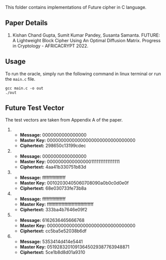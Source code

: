 This folder contains implementations of Future cipher in C language.

## Paper Details
1. Kishan Chand Gupta, Sumit Kumar Pandey, Susanta Samanta.
FUTURE: A Lightweight Block Cipher Using An Optimal Diffusion Matrix.
Progress in Cryptology - AFRICACRYPT 2022.

## Usage
To run the oracle, simply run the following command in linux terminal or run the `main.c` file.
````
gcc main.c -o out
./out
````

## Future Test Vector
The test vectors are taken from Appendix A of the paper.

1.  - **Message:** 0000000000000000
    - **Master Key:** 00000000000000000000000000000000
    - **Ciphertext:** 298650c13199cdec

2.  - **Message:** 0000000000000000
    - **Master Key:** 00000000000000001111111111111111
    - **Ciphertext:** 4aa41b330751b83d

3.  - **Message:** ffffffffffffffff
    - **Master Key:** 00102030405060708090a0b0c0d0e0f
    - **Ciphertext:** 68e030733fe73b8a

4.  - **Message:**  ffffffffffffffff
    - **Master Key:** ffffffffffffffffffffffffffffffff
    - **Ciphertext:** 333ba4b7646e09f2

5.  - **Message:** 6162636465666768
    - **Master Key:** 00000000000000000000000000000000
    - **Ciphertext:** cc5ba5e52038b6df

6.  - **Message:** 5353414d414e5441
    - **Master Key:** 05192832010913645029387763948871
    - **Ciphertext:** 5ce1b8d8d01a9310
